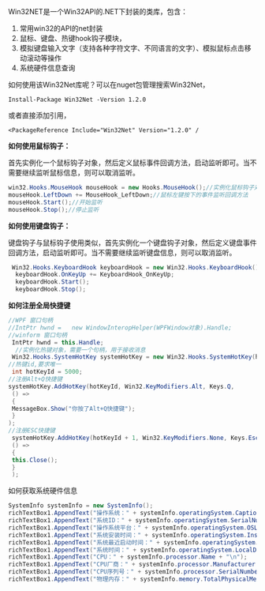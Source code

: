Win32NET是一个Win32API的.NET下封装的类库，包含：

1. 常用win32的API的net封装
2. 鼠标、键盘、热键hook钩子模块，
3. 模拟键盘输入文字（支持各种字符文字、不同语言的文字）、模拟鼠标点击移动滚动等操作
4. 系统硬件信息查询

如何使用该Win32Net库呢？可以在nuget包管理搜索Win32Net，

```shell
Install-Package Win32Net -Version 1.2.0
```

或者直接添加引用，

```shell
<PackageReference Include="Win32Net" Version="1.2.0" /
```

**如何使用鼠标钩子：**

首先实例化一个鼠标钩子对象，然后定义鼠标事件回调方法，启动监听即可。当不需要继续监听鼠标信息，则可以取消监听。

```C#
win32.Hooks.MouseHook mouseHook = new Hooks.MouseHook();//实例化鼠标钩子对象
mouseHook.LeftDown += MouseHook_LeftDown;//鼠标左键按下的事件监听回调方法
mouseHook.Start();//开始监听
mouseHook.Stop();//停止监听
```

**如何使用键盘钩子：**

键盘钩子与鼠标钩子使用类似，首先实例化一个键盘钩子对象，然后定义键盘事件回调方法，启动监听即可。当不需要继续监听键盘信息，则可以取消监听。

```C#
 Win32.Hooks.KeyboardHook keyboardHook = new Win32.Hooks.KeyboardHook();
  keyboardHook.OnKeyUp += KeyboardHook_OnKeyUp;
  keyboardHook.Start();
  keyboardHook.Stop();
```

**如何注册全局快捷键**

```C#
//WPF 窗口句柄
//IntPtr hwnd =   new WindowInteropHelper(WPFWindow对象).Handle;
//winform 窗口句柄
 IntPtr hwnd = this.Handle;
  //实例化热键对象，需要一个句柄，用于接收消息
 Win32.Hooks.SystemHotKey systemHotKey = new Win32.Hooks.SystemHotKey(hwnd);
//热键id,要求唯一
 int hotKeyId = 5000;
//注册Alt+Q快捷键
systemHotKey.AddHotKey(hotKeyId, Win32.KeyModifiers.Alt, Keys.Q,
 () =>
 {
 MessageBox.Show("你按了Alt+Q快捷键");
 }
);
//注册ESC快捷键
 systemHotKey.AddHotKey(hotKeyId + 1, Win32.KeyModifiers.None, Keys.Escape,
 () =>
 {
 this.Close();
 }
 );
```

如何获取系统硬件信息

```C#
SystemInfo systemInfo = new SystemInfo();
richTextBox1.AppendText("操作系统：" + systemInfo.operatingSystem.Caption + "\n");
richTextBox1.AppendText("系统ID：" + systemInfo.operatingSystem.SerialNumber + "\n");
richTextBox1.AppendText("操作系统平台：" + systemInfo.operatingSystem.OSLevel + "\n");
richTextBox1.AppendText("系统安装时间：" + systemInfo.operatingSystem.InstallDate + "\n");
richTextBox1.AppendText("系统最近启动时间：" + systemInfo.operatingSystem.LastBootUpTime + "\n");
richTextBox1.AppendText("系统时间：" + systemInfo.operatingSystem.LocalDateTime + "\n");
richTextBox1.AppendText("CPU：" + systemInfo.processor.Name + "\n");
richTextBox1.AppendText("CPU厂商：" + systemInfo.processor.Manufacturer + "\n");
richTextBox1.AppendText("CPU序列号：" + systemInfo.processor.SerialNumber + "\n");
richTextBox1.AppendText("物理内存：" + systemInfo.memory.TotalPhysicalMemory + "\n");
```